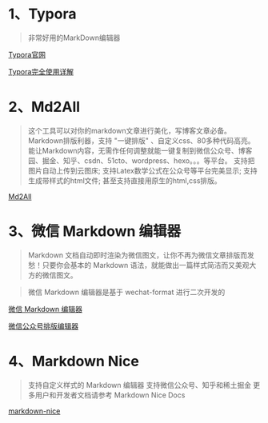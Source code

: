 # 1、Typora

> 非常好用的MarkDown编辑器

[Typora官网](https://www.typora.io/)

[Typora完全使用详解](https://sspai.com/post/54912)

# 2、Md2All

> 这个工具可以对你的markdown文章进行美化，写博客文章必备。
> Markdown排版利器，支持 "一键排版" 、自定义css、80多种代码高亮。
> 能让Markdown内容，无需作任何调整就能一键复制到微信公众号、博客园、掘金、知乎、csdn、51cto、wordpress、hexo。。。等平台。
> 支持把图片自动上传到云图床;
> 支持Latex数学公式在公众号等平台完美显示;
> 支持生成带样式的html文件;
> 甚至支持直接用原生的html,css排版。

[Md2All](https://md.bicido.com/)

# 3、微信 Markdown 编辑器

> Markdown 文档自动即时渲染为微信图文，让你不再为微信文章排版而发愁！只要你会基本的 Markdown 语法，就能做出一篇样式简洁而又美观大方的微信图文。

> 微信 Markdown 编辑器是基于 wechat-format 进行二次开发的

[微信 Markdown 编辑器](https://github.com/doocs/md)

[微信公众号排版编辑器](https://github.com/lyricat/wechat-format)

# 4、Markdown Nice

> 支持自定义样式的 Markdown 编辑器
> 支持微信公众号、知乎和稀土掘金
> 更多用户和开发者文档请参考 Markdown Nice Docs

[markdown-nice](https://github.com/mdnice/markdown-nice)